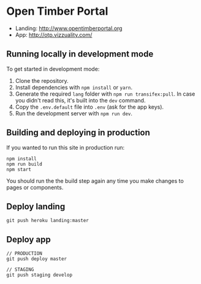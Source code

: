 # Open Timber Portal

-   Landing: http://www.opentimberportal.org
-   App: http://otp.vizzuality.com/

## Running locally in development mode

To get started in development mode:

1. Clone the repository.
2. Install dependencies with `npm install` or `yarn`.
3. Generate the required `lang` folder with `npm run transifex:pull`. In case you didn't read this, it's built into the `dev` command.
4. Copy the `.env.default` file into `.env` (ask for the app keys).
5. Run the development server with `npm run dev`.

## Building and deploying in production

If you wanted to run this site in production run:

    npm install
    npm run build
    npm start

You should run the the build step again any time you make changes to pages or
components.

## Deploy landing

    git push heroku landing:master

## Deploy app

    // PRODUCTION
    git push deploy master

    // STAGING
    git push staging develop
